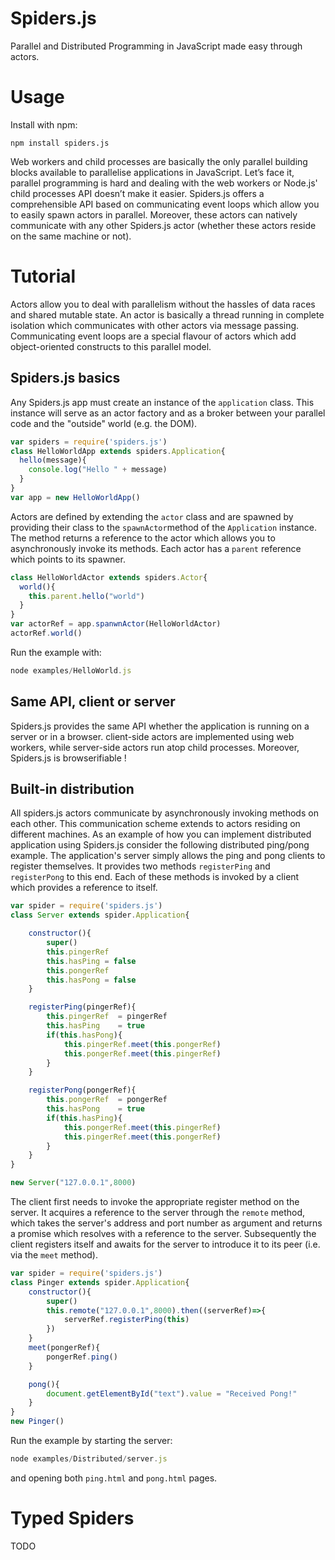 # Spiders.js
Parallel and Distributed Programming in JavaScript made easy through actors.
# Usage
Install with npm:
  ```
  npm install spiders.js
  ```
Web workers and child processes are basically the only parallel building blocks available to parallelise applications in JavaScript.
Let’s face it, parallel programming is hard and dealing with the web workers or Node.js' child processes API doesn’t make it easier.
Spiders.js offers a comprehensible API based on communicating event loops which allow you to easily spawn actors in parallel.
Moreover, these actors can natively communicate with any other Spiders.js actor (whether these actors reside on the same machine or not).
# Tutorial
Actors allow you to deal with parallelism without the hassles of data races and shared mutable state.
An actor is basically a thread running in complete isolation which communicates with other actors via message passing.
Communicating event loops are a special flavour of actors which add object-oriented constructs to this parallel model.
## Spiders.js basics
Any Spiders.js app must create an instance of the ```application``` class.
This instance will serve as an actor factory and as a broker between your parallel code and the "outside" world (e.g. the DOM).
```javascript
var spiders = require('spiders.js')
class HelloWorldApp extends spiders.Application{
  hello(message){
    console.log("Hello " + message)
  }
}
var app = new HelloWorldApp()
```
Actors are defined by extending the ```actor``` class and are spawned by providing their class to the ```spawnActor```method of the ```Application``` instance. The method returns a reference to the actor which allows you to asynchronously invoke its methods.
Each actor has a ```parent``` reference which points to its spawner.
```javascript
class HelloWorldActor extends spiders.Actor{
  world(){
    this.parent.hello("world")
  }
}
var actorRef = app.spanwnActor(HelloWorldActor)
actorRef.world()
```
Run the example with:
```javascript
node examples/HelloWorld.js
```
## Same API, client or server
Spiders.js provides the same API whether the application is running on a server or in a browser.
client-side actors are implemented using web workers, while server-side actors run atop child processes.
Moreover, Spiders.js is browserifiable !
## Built-in distribution
All spiders.js actors communicate by asynchronously invoking methods on each other. This communication scheme extends to actors residing on different machines. As an example of how you can implement distributed application using Spiders.js consider the following distributed ping/pong example.
The application's server simply allows the ping and pong clients to register themselves. It provides two methods ```registerPing``` and ```registerPong``` to this end. Each of these methods is invoked by a client which provides a reference to itself.
```javascript
var spider = require('spiders.js')
class Server extends spider.Application{

    constructor(){
        super()
        this.pingerRef
        this.hasPing = false
        this.pongerRef
        this.hasPong = false
    }

    registerPing(pingerRef){
        this.pingerRef  = pingerRef
        this.hasPing    = true
        if(this.hasPong){
            this.pingerRef.meet(this.pongerRef)
            this.pongerRef.meet(this.pingerRef)
        }
    }

    registerPong(pongerRef){
        this.pongerRef  = pongerRef
        this.hasPong    = true
        if(this.hasPing){
            this.pongerRef.meet(this.pingerRef)
            this.pingerRef.meet(this.pongerRef)
        }
    }
}

new Server("127.0.0.1",8000)
```
The client first needs to invoke the appropriate register method on the server. It acquires a reference to the server through the ```remote``` method, which takes the server's address and port number as argument and returns a promise which resolves with a reference to the server. Subsequently the client registers itself and awaits for the server to introduce it to its peer (i.e. via the ```meet``` method).
```javascript
var spider = require('spiders.js')
class Pinger extends spider.Application{
    constructor(){
        super()
        this.remote("127.0.0.1",8000).then((serverRef)=>{
            serverRef.registerPing(this)
        })
    }
    meet(pongerRef){
        pongerRef.ping()
    }

    pong(){
        document.getElementById("text").value = "Received Pong!"
    }
}
new Pinger()
```
Run the example by starting the server:
```javascript
node examples/Distributed/server.js
```
and opening both ```ping.html``` and ```pong.html``` pages.
# Typed Spiders
TODO

